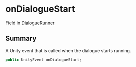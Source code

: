 # onDialogueStart

Field in [DialogueRunner](./)

## Summary

A Unity event that is called when the dialogue starts running.

```csharp
public UnityEvent onDialogueStart;
```
